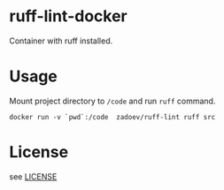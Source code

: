 # ruff-lint-docker
Container with ruff installed.

# Usage

Mount project directory to `/code` and run `ruff` command. 

```shell
docker run -v `pwd`:/code  zadoev/ruff-lint ruff src
```



# License

see [LICENSE](LICENSE)
